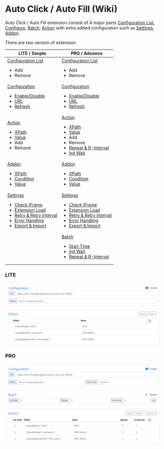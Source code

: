 # Auto Click / Auto Fill (Wiki)

Auto Click / Auto Fill extension consist of 4 major parts [Configuration List](configuration-list.md), [Configure](configuration.md), [Batch](batch.md), [Action](action.md) with extra added configuration such as [Settings](settings), [Addon](addon). 

There are two version of extension

| LITE / Simple | PRO / Advance |
| ---------- | ------------ |
| [Configuration List](configuration-list.md)<ul><li>Add</li><li>Remove</li></ul>| [Configuration List](configuration-list.md)<ul><li>Add</li><li>Remove</li></ul>|
| [Configuration](configuration.md)<ul><li>[Enable/Disable](configuration.md#enable--disable)</li><li>[URL](configuration/url.md)</li><li>[Refresh](configuration.md#refresh)</li></ul>|[Configuration](configuration.md)<ul><li>[Enable/Disable](configuration.md#enable--disable)</li><li>[URL](configuration/url.md)</li><li>[Refresh](configuration.md#refresh)</li></ul>|
| [Action](action.md)<ul><li>[XPath](xpath.md)</li><li>[Value](action.md#value)</li><li>Add</li><li>Remove</li></ul>|[Action](action.md)<ul><li>[XPath](xpath.md)</li><li>[Value](action.md#value)</li><li>Add</li><li>Remove</li><li>[Repeat & R-Interval](action.md/#repeat--repeat-interval)</li><li>[Init Wait](action.md/#repeat--repeat-interval)</li></ul>|
|[Addon](addon.md)<ul><li>[XPath](xpath.md)</li><li>[Condition](addon.md#condition)</li><li>[Value](addon.md#value)</li></ul>|[Addon](addon.md)<ul><li>[XPath](xpath.md)</li><li>[Condition](addon.md#condition)</li><li>[Value](addon.md#value)</li></ul>|
|[Settings](settings.md)<ul><li>[Check iFrame](settings.md#check-iframe)</li><li>[Extension Load](settings.md#extension-load)</li><li>[Retry & Retry Interval](settings.md#retry--retry-interval)</li><li>[Error Handling](settings.md#error-handling)</li><li>[Export & Import](settings.md#export--import)</li></ul>|[Settings](settings.md)<ul><li>[Check iFrame](settings.md#check-iframe)</li><li>[Extension Load](settings.md#extension-load)</li><li>[Retry & Retry Interval](settings.md#retry--retry-interval)</li><li>[Error Handling](settings.md#error-handling)</li><li>[Export & Import](settings.md#export--import)</li></ul>|
||[Batch](batch.md)<ul><li>[Start Time](batch.md#start-time)</li><li>[Init Wait](batch.md#init-wait)</li><li>[Repeat & R-Interval](batch.md#repeat--repeat-interval)</li></ul> |


### LITE
![LITE](/assets/img/lite.png) 

### PRO
![PRO](/assets/img/pro.png)
